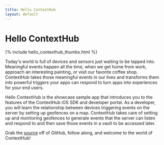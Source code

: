 ```yaml
---
title: Hello ContextHub
layout: default
---
```

# Hello ContextHub

<div class="text-center">
  {% include hello_contexthub_thumbs.html %}
</div>

Today's world is full of devices and sensors just waiting to be tapped into. Meaningful events happen all the time, when we get home from work, approach an interesting painting, or visit our favorite coffee shop. ContextHub takes those meaningful events in our lives and transforms them into powerful triggers your apps can respond to turn apps into experiences for your end users.

Hello ContextHub is the showcase sample app that introduces you to the features of the ContextHub iOS SDK and developer portal. As a developer, you will learn the relationship between devices triggering events on the server by setting up geofences on a map. ContextHub takes care of setting up and monitoring geofences to generate events that the server can listen and respond to and then save those events in a vault to be accessed later.

Grab the [source](https://github.com/contexthub/hello-contexthub) off of GitHub, follow along, and welcome to the world of ContextHub!